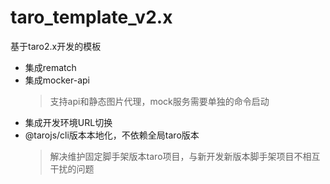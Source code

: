 # taro_template_v2.x
基于taro2.x开发的模板

- 集成rematch
- 集成mocker-api
  > 支持api和静态图片代理，mock服务需要单独的命令启动
- 集成开发环境URL切换
- @tarojs/cli版本本地化，不依赖全局taro版本
  > 解决维护固定脚手架版本taro项目，与新开发新版本脚手架项目不相互干扰的问题